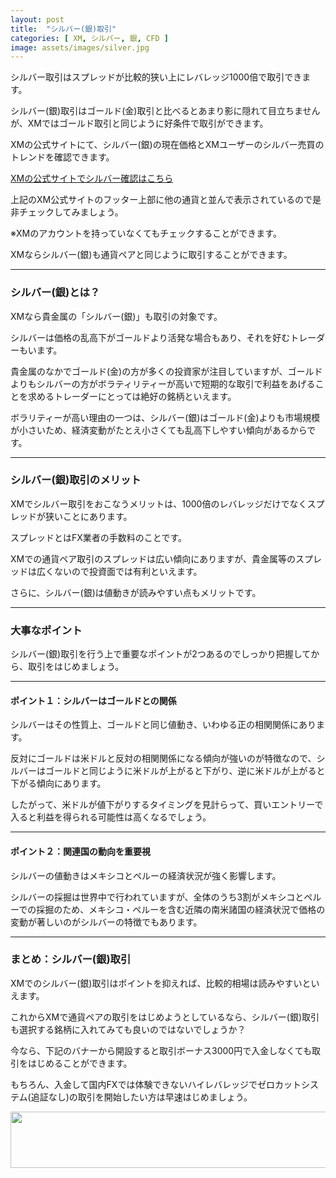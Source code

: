 ```yaml
---
layout: post
title:  "シルバー(銀)取引"
categories: [ XM, シルバー, 銀, CFD ]
image: assets/images/silver.jpg
---
```


シルバー取引はスプレッドが比較的狭い上にレバレッジ1000倍で取引できます。

シルバー(銀)取引はゴールド(金)取引と比べるとあまり影に隠れて目立ちませんが、XMではゴールド取引と同じように好条件で取引ができます。

XMの公式サイトにて、シルバー(銀)の現在価格とXMユーザーのシルバー売買のトレンドを確認できます。

<a href="https://clicks.affstrack.com/c?c=550036&l=ja&p=0">XMの公式サイトでシルバー確認はこちら</a>

上記のXM公式サイトのフッター上部に他の通貨と並んで表示されているので是非チェックしてみましょう。

※XMのアカウントを持っていなくてもチェックすることができます。

XMならシルバー(銀)も通貨ペアと同じように取引することができます。


<hr>

### シルバー(銀)とは？


XMなら貴金属の「シルバー(銀)」も取引の対象です。

シルバーは価格の乱高下がゴールドより活発な場合もあり、それを好むトレーダーもいます。

貴金属のなかでゴールド(金)の方が多くの投資家が注目していますが、ゴールドよりもシルバーの方がボラティリティーが高いで短期的な取引で利益をあげることを求めるトレーダーにとっては絶好の銘柄といえます。

ボラリティーが高い理由の一つは、シルバー(銀)はゴールド(金)よりも市場規模が小さいため、経済変動がたとえ小さくても乱高下しやすい傾向があるからです。


<hr>

### シルバー(銀)取引のメリット


XMでシルバー取引をおこなうメリットは、1000倍のレバレッジだけでなくスプレッドが狭いことにあります。

スプレッドとはFX業者の手数料のことです。

XMでの通貨ペア取引のスプレッドは広い傾向にありますが、貴金属等のスプレッドは広くないので投資面では有利といえます。

さらに、シルバー(銀)は値動きが読みやすい点もメリットです。



<hr>

### 大事なポイント


シルバー(銀)取引を行う上で重要なポイントが2つあるのでしっかり把握してから、取引をはじめましょう。

<hr>

#### ポイント１：シルバーはゴールドとの関係

シルバーはその性質上、ゴールドと同じ値動き、いわゆる正の相関関係にあります。

反対にゴールドは米ドルと反対の相関関係になる傾向が強いのが特徴なので、シルバーはゴールドと同じように米ドルが上がると下がり、逆に米ドルが上がると下がる傾向にあります。

したがって、米ドルが値下がりするタイミングを見計らって、買いエントリーで入ると利益を得られる可能性は高くなるでしょう。

<hr>

#### ポイント２：関連国の動向を重要視

シルバーの値動きはメキシコとペルーの経済状況が強く影響します。

シルバーの採掘は世界中で行われていますが、全体のうち3割がメキシコとペルーでの採掘のため、メキシコ・ペルーを含む近隣の南米諸国の経済状況で価格の変動が著しいのがシルバーの特徴でもあります。


<hr>

### まとめ：シルバー(銀)取引

XMでのシルバー(銀)取引はポイントを抑えれば、比較的相場は読みやすいといえます。

これからXMで通貨ペアの取引をはじめようとしているなら、シルバー(銀)取引も選択する銘柄に入れてみても良いのではないでしょうか？

今なら、下記のバナーから開設すると取引ボーナス3000円で入金しなくても取引をはじめることができます。

もちろん、入金して国内FXでは体験できないハイレバレッジでゼロカットシステム(追証なし)の取引を開始したい方は早速はじめましょう。

<a href="https://clicks.affstrack.com/c?m=9257&c=550036" referrerpolicy="no-referrer-when-downgrade"><img src="https://ads.affstrack.com/i/9257?c=550036" width="728" height="90" referrerpolicy="no-referrer-when-downgrade"/></a>